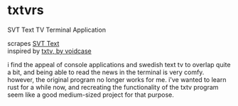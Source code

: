 # txtvrs
SVT Text TV Terminal Application

scrapes [SVT Text](https://www.svt.se/text-tv)\
inspired by [txtv, by voidcase](https://github.com/voidcase/txtv)

i find the appeal of console applications and swedish text tv to overlap quite a bit, and being able to read the news in the terminal is very comfy. however, the original program no longer works for me. i've wanted to learn rust for a while now, and recreating the functionality of the txtv program seem like a good medium-sized project for that purpose.
